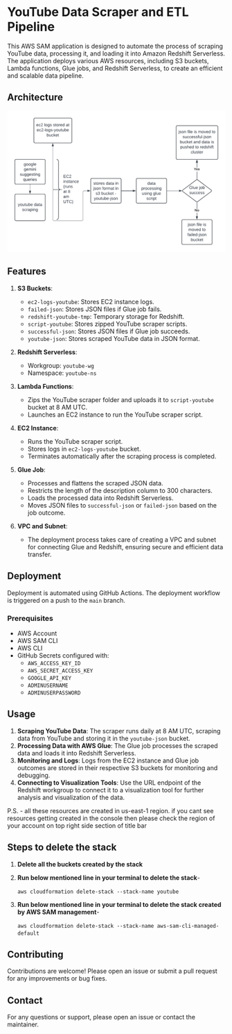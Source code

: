 # YouTube Data Scraper and ETL Pipeline

This AWS SAM application is designed to automate the process of scraping YouTube data, processing it, and loading it into Amazon Redshift Serverless. The application deploys various AWS resources, including S3 buckets, Lambda functions, Glue jobs, and Redshift Serverless, to create an efficient and scalable data pipeline.

## Architecture

![Architecture Diagram](architecture.png)

## Features

1. **S3 Buckets**: 
   - `ec2-logs-youtube`: Stores EC2 instance logs.
   - `failed-json`: Stores JSON files if Glue job fails.
   - `redshift-youtube-tmp`: Temporary storage for Redshift.
   - `script-youtube`: Stores zipped YouTube scraper scripts.
   - `successful-json`: Stores JSON files if Glue job succeeds.
   - `youtube-json`: Stores scraped YouTube data in JSON format.

2. **Redshift Serverless**:
   - Workgroup: `youtube-wg`
   - Namespace: `youtube-ns`

3. **Lambda Functions**:
   - Zips the YouTube scraper folder and uploads it to `script-youtube` bucket at 8 AM UTC.
   - Launches an EC2 instance to run the YouTube scraper script.

4. **EC2 Instance**:
   - Runs the YouTube scraper script.
   - Stores logs in `ec2-logs-youtube` bucket.
   - Terminates automatically after the scraping process is completed.

5. **Glue Job**:
   - Processes and flattens the scraped JSON data.
   - Restricts the length of the description column to 300 characters.
   - Loads the processed data into Redshift Serverless.
   - Moves JSON files to `successful-json` or `failed-json` based on the job outcome.

6. **VPC and Subnet**:
   - The deployment process takes care of creating a VPC and subnet for connecting Glue and Redshift, ensuring secure and efficient data transfer.

## Deployment

Deployment is automated using GitHub Actions. The deployment workflow is triggered on a push to the `main` branch.

### Prerequisites

- AWS Account
- AWS SAM CLI
- AWS CLI
- GitHub Secrets configured with:
  - `AWS_ACCESS_KEY_ID`
  - `AWS_SECRET_ACCESS_KEY`
  - `GOOGLE_API_KEY`
  - `ADMINUSERNAME`
  - `ADMINUSERPASSWORD`

## Usage

1. **Scraping YouTube Data**: The scraper runs daily at 8 AM UTC, scraping data from YouTube and storing it in the `youtube-json` bucket.
2. **Processing Data with AWS Glue**: The Glue job processes the scraped data and loads it into Redshift Serverless.
3. **Monitoring and Logs**: Logs from the EC2 instance and Glue job outcomes are stored in their respective S3 buckets for monitoring and debugging.
4. **Connecting to Visualization Tools**: Use the URL endpoint of the Redshift workgroup to connect it to a visualization tool for further analysis and visualization of the data.

P.S. - all these resources are created in us-east-1 region. if you cant see resources getting created in the console then please check the region of your account on top right side section of title bar  

## Steps to delete the stack

1. **Delete all the buckets created by the stack**
2. **Run below mentioned line in your terminal to delete the stack**- 

    ```aws cloudformation delete-stack --stack-name youtube```
3. **Run below mentioned line in your terminal to delete the stack created by AWS SAM management**-

    ```aws cloudformation delete-stack --stack-name aws-sam-cli-managed-default```

## Contributing

Contributions are welcome! Please open an issue or submit a pull request for any improvements or bug fixes.

## Contact

For any questions or support, please open an issue or contact the maintainer.
